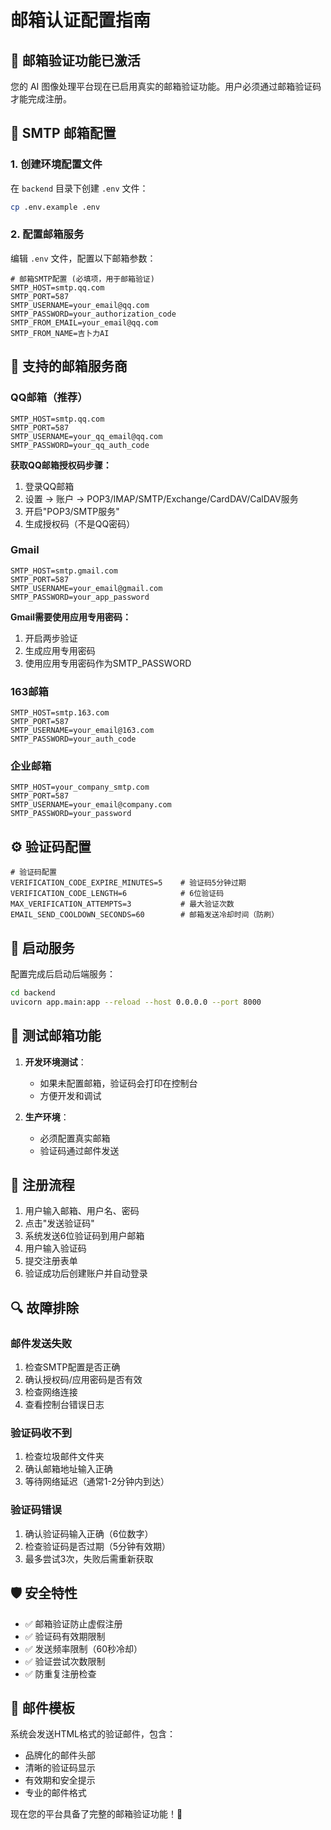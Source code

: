 # 邮箱认证配置指南

## 📧 邮箱验证功能已激活

您的 AI 图像处理平台现在已启用真实的邮箱验证功能。用户必须通过邮箱验证码才能完成注册。

## 🔧 SMTP 邮箱配置

### 1. 创建环境配置文件

在 `backend` 目录下创建 `.env` 文件：

```bash
cp .env.example .env
```

### 2. 配置邮箱服务

编辑 `.env` 文件，配置以下邮箱参数：

```env
# 邮箱SMTP配置 (必填项，用于邮箱验证)
SMTP_HOST=smtp.qq.com
SMTP_PORT=587
SMTP_USERNAME=your_email@qq.com
SMTP_PASSWORD=your_authorization_code
SMTP_FROM_EMAIL=your_email@qq.com
SMTP_FROM_NAME=吉卜力AI
```

## 🎯 支持的邮箱服务商

### QQ邮箱（推荐）
```env
SMTP_HOST=smtp.qq.com
SMTP_PORT=587
SMTP_USERNAME=your_qq_email@qq.com
SMTP_PASSWORD=your_qq_auth_code
```

**获取QQ邮箱授权码步骤：**
1. 登录QQ邮箱
2. 设置 → 账户 → POP3/IMAP/SMTP/Exchange/CardDAV/CalDAV服务
3. 开启"POP3/SMTP服务"
4. 生成授权码（不是QQ密码）

### Gmail
```env
SMTP_HOST=smtp.gmail.com
SMTP_PORT=587
SMTP_USERNAME=your_email@gmail.com
SMTP_PASSWORD=your_app_password
```

**Gmail需要使用应用专用密码：**
1. 开启两步验证
2. 生成应用专用密码
3. 使用应用专用密码作为SMTP_PASSWORD

### 163邮箱
```env
SMTP_HOST=smtp.163.com
SMTP_PORT=587
SMTP_USERNAME=your_email@163.com
SMTP_PASSWORD=your_auth_code
```

### 企业邮箱
```env
SMTP_HOST=your_company_smtp.com
SMTP_PORT=587
SMTP_USERNAME=your_email@company.com
SMTP_PASSWORD=your_password
```

## ⚙️ 验证码配置

```env
# 验证码配置
VERIFICATION_CODE_EXPIRE_MINUTES=5    # 验证码5分钟过期
VERIFICATION_CODE_LENGTH=6            # 6位验证码
MAX_VERIFICATION_ATTEMPTS=3           # 最大验证次数
EMAIL_SEND_COOLDOWN_SECONDS=60        # 邮箱发送冷却时间（防刷）
```

## 🚀 启动服务

配置完成后启动后端服务：

```bash
cd backend
uvicorn app.main:app --reload --host 0.0.0.0 --port 8000
```

## 🧪 测试邮箱功能

1. **开发环境测试**：
   - 如果未配置邮箱，验证码会打印在控制台
   - 方便开发和调试

2. **生产环境**：
   - 必须配置真实邮箱
   - 验证码通过邮件发送

## 📝 注册流程

1. 用户输入邮箱、用户名、密码
2. 点击"发送验证码"
3. 系统发送6位验证码到用户邮箱
4. 用户输入验证码
5. 提交注册表单
6. 验证成功后创建账户并自动登录

## 🔍 故障排除

### 邮件发送失败
1. 检查SMTP配置是否正确
2. 确认授权码/应用密码是否有效
3. 检查网络连接
4. 查看控制台错误日志

### 验证码收不到
1. 检查垃圾邮件文件夹
2. 确认邮箱地址输入正确
3. 等待网络延迟（通常1-2分钟内到达）

### 验证码错误
1. 确认验证码输入正确（6位数字）
2. 检查验证码是否过期（5分钟有效期）
3. 最多尝试3次，失败后需重新获取

## 🛡️ 安全特性

- ✅ 邮箱验证防止虚假注册
- ✅ 验证码有效期限制
- ✅ 发送频率限制（60秒冷却）
- ✅ 验证尝试次数限制
- ✅ 防重复注册检查

## 📱 邮件模板

系统会发送HTML格式的验证邮件，包含：
- 品牌化的邮件头部
- 清晰的验证码显示
- 有效期和安全提示
- 专业的邮件格式

现在您的平台具备了完整的邮箱验证功能！🎉